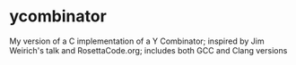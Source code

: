 # ycombinator
My version of a C implementation of a Y Combinator; inspired by Jim Weirich's talk and RosettaCode.org; includes both GCC and Clang versions
